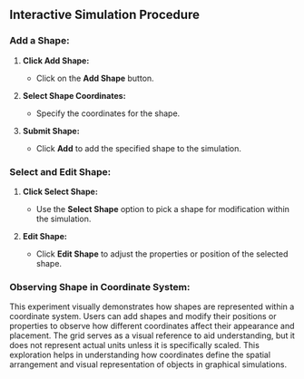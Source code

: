 ## Interactive Simulation Procedure

### Add a Shape:

1. **Click Add Shape:**
   - Click on the **Add Shape** button.
   
2. **Select Shape Coordinates:**
   - Specify the coordinates for the shape.
   
3. **Submit Shape:**
   - Click **Add** to add the specified shape to the simulation.

### Select and Edit Shape:

1. **Click Select Shape:**
   - Use the **Select Shape** option to pick a shape for modification within the simulation.
   
2. **Edit Shape:**
   - Click **Edit Shape** to adjust the properties or position of the selected shape.

### Observing Shape in Coordinate System:

This experiment visually demonstrates how shapes are represented within a coordinate system. Users can add shapes and modify their positions or properties to observe how different coordinates affect their appearance and placement. The grid serves as a visual reference to aid understanding, but it does not represent actual units unless it is specifically scaled. This exploration helps in understanding how coordinates define the spatial arrangement and visual representation of objects in graphical simulations.